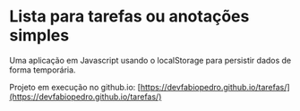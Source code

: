# Lista para tarefas ou anotações simples
Uma aplicação em Javascript usando o localStorage para persistir dados de forma temporária.

Projeto em execução no github.io: [https://devfabiopedro.github.io/tarefas/](https://devfabiopedro.github.io/tarefas/)
